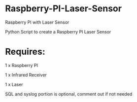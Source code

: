 # Raspberry-PI-Laser-Sensor
Raspberry PI with Laser Sensor

Python Script to create a Raspberry PI Laser Sensor

# Requires:

1 x Raspberry PI

1 x Infrared Receiver

1 x Laser


SQL and syslog portion is optional, comment out if not needed

